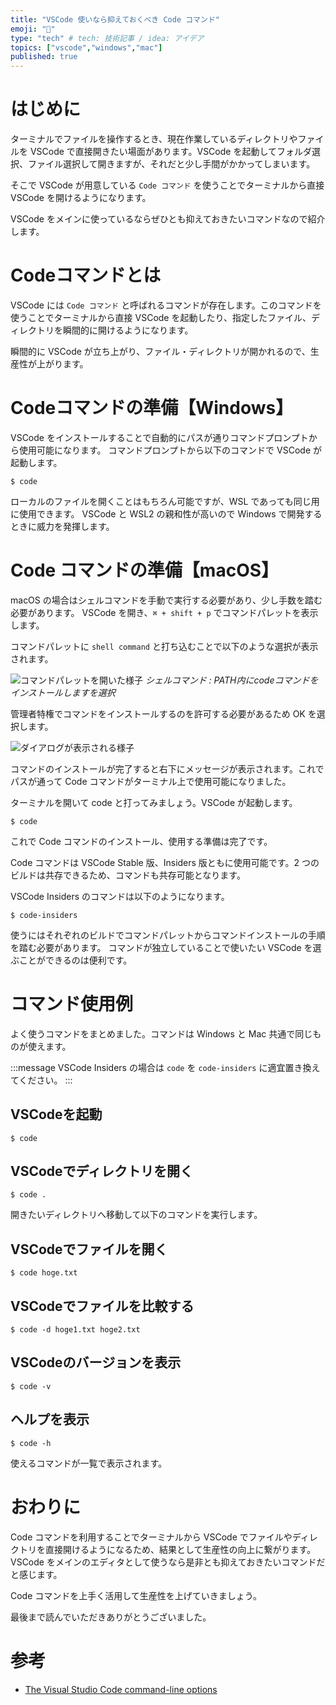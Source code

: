 ```yaml
---
title: "VSCode 使いなら抑えておくべき Code コマンド"
emoji: "🧩"
type: "tech" # tech: 技術記事 / idea: アイデア
topics: ["vscode","windows","mac"]
published: true
---
```


# はじめに

ターミナルでファイルを操作するとき、現在作業しているディレクトリやファイルを VSCode で直接開きたい場面があります。VSCode を起動してフォルダ選択、ファイル選択して開きますが、それだと少し手間がかかってしまいます。

そこで VSCode が用意している `Code コマンド` を使うことでターミナルから直接 VSCode を開けるようになります。

VSCode をメインに使っているならぜひとも抑えておきたいコマンドなので紹介します。

# Codeコマンドとは

VSCode には `Code コマンド` と呼ばれるコマンドが存在します。このコマンドを使うことでターミナルから直接 VSCode を起動したり、指定したファイル、ディレクトリを瞬間的に開けるようになります。

瞬間的に VSCode が立ち上がり、ファイル・ディレクトリが開かれるので、生産性が上がります。

# Codeコマンドの準備【Windows】

VSCode をインストールすることで自動的にパスが通りコマンドプロンプトから使用可能になります。
コマンドプロンプトから以下のコマンドで VSCode が起動します。

```shell
$ code
```

ローカルのファイルを開くことはもちろん可能ですが、WSL であっても同じ用に使用できます。
VSCode と WSL2 の親和性が高いので Windows で開発するときに威力を発揮します。

# Code コマンドの準備【macOS】

macOS の場合はシェルコマンドを手動で実行する必要があり、少し手数を踏む必要があります。
VSCode を開き、`⌘ + shift + p` でコマンドパレットを表示します。

コマンドパレットに `shell command` と打ち込むことで以下のような選択が表示されます。

![コマンドパレットを開いた様子](https://storage.googleapis.com/zenn-user-upload/g6g74ukk33yndvsz0siedopguxrm)
*シェルコマンド : PATH内にcodeコマンドをインストールしますを選択*

管理者特権でコマンドをインストールするのを許可する必要があるため OK を選択します。

![ダイアログが表示される様子](https://storage.googleapis.com/zenn-user-upload/kuoa8f1u9ok94qdg5hytbhhbyd3c=200x)

コマンドのインストールが完了すると右下にメッセージが表示されます。これでパスが通って Code コマンドがターミナル上で使用可能になりました。

ターミナルを開いて code と打ってみましょう。VSCode が起動します。

```shell
$ code
```

これで Code コマンドのインストール、使用する準備は完了です。

Code コマンドは VSCode Stable 版、Insiders 版ともに使用可能です。2 つのビルドは共存できるため、コマンドも共存可能となります。

VSCode Insiders のコマンドは以下のようになります。

```shell
$ code-insiders
```

使うにはそれぞれのビルドでコマンドパレットからコマンドインストールの手順を踏む必要があります。
コマンドが独立していることで使いたい VSCode を選ぶことができるのは便利です。

# コマンド使用例

よく使うコマンドをまとめました。コマンドは Windows と Mac 共通で同じものが使えます。

:::message
VSCode Insiders の場合は `code` を `code-insiders` に適宜置き換えてください。
:::

## VSCodeを起動

```shell
$ code
```

## VSCodeでディレクトリを開く

```shell
$ code .
```
開きたいディレクトリへ移動して以下のコマンドを実行します。

## VSCodeでファイルを開く

```shell
$ code hoge.txt
```

## VSCodeでファイルを比較する

```shell
$ code -d hoge1.txt hoge2.txt
```

## VSCodeのバージョンを表示

```shell
$ code -v
```
## ヘルプを表示

```shell
$ code -h
```
使えるコマンドが一覧で表示されます。

# おわりに

Code コマンドを利用することでターミナルから VSCode でファイルやディレクトリを直接開けるようになるため、結果として生産性の向上に繋がります。
VSCode をメインのエディタとして使うなら是非とも抑えておきたいコマンドだと感じます。

Code コマンドを上手く活用して生産性を上げていきましょう。

最後まで読んでいただきありがとうございました。

# 参考

- [The Visual Studio Code command-line options](https://code.visualstudio.com/docs/editor/command-line)